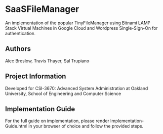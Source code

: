 # SaaSFileManager

An implementation of the popular TinyFileManager using Bitnami LAMP Stack Virtual Machines in Google Cloud and Wordpress Single-Sign-On for authentication.


## Authors
Alec Breslow, Travis Thayer, Sal Trupiano

## Project Information
Developed for CSI-3670: Advanced System Administration at Oakland University, School of Engineering and Computer Science

## Implementation Guide
For the full guide on implementation, please render Implementation-Guide.html in your browser of choice and follow the provided steps.

